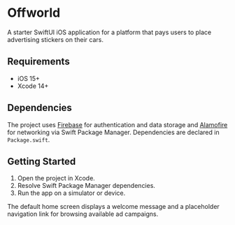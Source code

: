 # Offworld

A starter SwiftUI iOS application for a platform that pays users to place advertising stickers on their cars.

## Requirements
- iOS 15+
- Xcode 14+

## Dependencies
The project uses [Firebase](https://firebase.google.com/) for authentication and data storage and [Alamofire](https://github.com/Alamofire/Alamofire) for networking via Swift Package Manager. Dependencies are declared in `Package.swift`.

## Getting Started
1. Open the project in Xcode.
2. Resolve Swift Package Manager dependencies.
3. Run the app on a simulator or device.

The default home screen displays a welcome message and a placeholder navigation link for browsing available ad campaigns.
